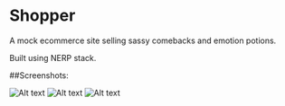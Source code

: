 # Shopper

A mock ecommerce site selling sassy comebacks and emotion potions.

Built using NERP stack.


##Screenshots:

![Alt text](./screenshots/productPage?raw=true "Product List")
![Alt text](./screenshots/productReview?raw=true "Reviews and Info")
![Alt text](./screenshots/cart?raw=true "Cart")
